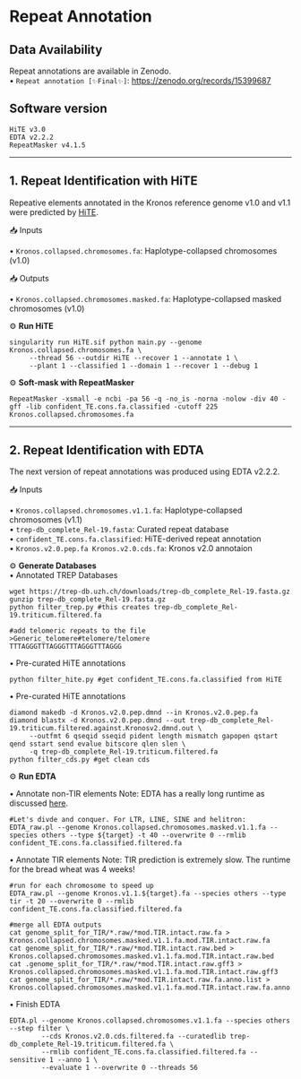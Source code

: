 # Repeat Annotation
## Data Availability
Repeat annotations are available in Zenodo.   
• `Repeat annotation [✨Final✨]`: https://zenodo.org/records/15399687  

## Software version
```
HiTE v3.0
EDTA v2.2.2
RepeatMasker v4.1.5
```

---

## 1. Repeat Identification with HiTE
Repeative elements annotated in the Kronos reference genome v1.0 and v1.1 were predicted by [HiTE](https://github.com/CSU-KangHu/HiTE). 

📥 Inputs  

• `Kronos.collapsed.chromosomes.fa`: Haplotype-collapsed chromosomes (v1.0)  

📥 Outputs  

• `Kronos.collapsed.chromosomes.masked.fa`: Haplotype-collapsed masked chromosomes (v1.0)  

⚙️ **Run HiTE**  
```
singularity run HiTE.sif python main.py --genome Kronos.collapsed.chromosomes.fa \
     --thread 56 --outdir HiTE --recover 1 --annotate 1 \
     --plant 1 --classified 1 --domain 1 --recover 1 --debug 1
```

⚙️ **Soft-mask with RepeatMasker**  
```
RepeatMasker -xsmall -e ncbi -pa 56 -q -no_is -norna -nolow -div 40 -gff -lib confident_TE.cons.fa.classified -cutoff 225 Kronos.collapsed.chromosomes.fa
```

---


## 2. Repeat Identification with EDTA
The next version of repeat annotations was produced using EDTA v2.2.2. 

📥 Inputs  

• `Kronos.collapsed.chromosomes.v1.1.fa`: Haplotype-collapsed chromosomes (v1.1)  
• `trep-db_complete_Rel-19.fasta`: Curated repeat database  
• `confident_TE.cons.fa.classified`: HiTE-derived repeat annotation  
• `Kronos.v2.0.pep.fa Kronos.v2.0.cds.fa`: Kronos v2.0 annotaion  


⚙️ **Generate Databases**  
• Annotated TREP Databases 
```
wget https://trep-db.uzh.ch/downloads/trep-db_complete_Rel-19.fasta.gz
gunzip trep-db_complete_Rel-19.fasta.gz
python filter_trep.py #this creates trep-db_complete_Rel-19.triticum.filtered.fa

#add telomeric repeats to the file
>Generic_telomere#telomere/telomere 
TTTAGGGTTTAGGGTTTAGGGTTTAGGG
```

• Pre-curated HiTE annotations 
```
python filter_hite.py #get confident_TE.cons.fa.classified from HiTE
```

• Pre-curated HiTE annotations 
```
diamond makedb -d Kronos.v2.0.pep.dmnd --in Kronos.v2.0.pep.fa
diamond blastx -d Kronos.v2.0.pep.dmnd --out trep-db_complete_Rel-19.triticum.filtered.against.Kronosv2.dmnd.out \
     --outfmt 6 qseqid sseqid pident length mismatch gapopen qstart qend sstart send evalue bitscore qlen slen \
     -q trep-db_complete_Rel-19.triticum.filtered.fa
python filter_cds.py #get clean cds 
```

⚙️ **Run EDTA**  

• Annotate non-TIR elements 
Note: EDTA has a really long runtime as discussed [here](https://github.com/oushujun/EDTA/issues/61). 
```
#Let's divde and conquer. For LTR, LINE, SINE and helitron:
EDTA_raw.pl --genome Kronos.collapsed.chromosomes.masked.v1.1.fa --species others --type ${target} -t 40 --overwrite 0 --rmlib confident_TE.cons.fa.classified.filtered.fa
```

• Annotate TIR elements 
Note: TIR prediction is extremely slow. The runtime for the bread wheat was 4 weeks!
```
#run for each chromosome to speed up
EDTA_raw.pl --genome Kronos.v1.1.${target}.fa --species others --type tir -t 20 --overwrite 0 --rmlib confident_TE.cons.fa.classified.filtered.fa

#merge all EDTA outputs
cat genome_split_for_TIR/*.raw/*mod.TIR.intact.raw.fa > Kronos.collapsed.chromosomes.masked.v1.1.fa.mod.TIR.intact.raw.fa
cat genome_split_for_TIR/*.raw/*mod.TIR.intact.raw.bed > Kronos.collapsed.chromosomes.masked.v1.1.fa.mod.TIR.intact.raw.bed
cat .genome_split_for_TIR/*.raw/*mod.TIR.intact.raw.gff3 > Kronos.collapsed.chromosomes.masked.v1.1.fa.mod.TIR.intact.raw.gff3
cat genome_split_for_TIR/*.raw/*mod.TIR.intact.raw.fa.anno.list > Kronos.collapsed.chromosomes.masked.v1.1.fa.mod.TIR.intact.raw.fa.anno.list
```

• Finish EDTA  
```
EDTA.pl --genome Kronos.collapsed.chromosomes.v1.1.fa --species others --step filter \
        --cds Kronos.v2.0.cds.filtered.fa --curatedlib trep-db_complete_Rel-19.triticum.filtered.fa \
        --rmlib confident_TE.cons.fa.classified.filtered.fa --sensitive 1 --anno 1 \
        --evaluate 1 --overwrite 0 --threads 56
```

